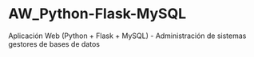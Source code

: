 # AW_Python-Flask-MySQL
Aplicación Web (Python + Flask + MySQL) - Administración de sistemas gestores de bases de datos
